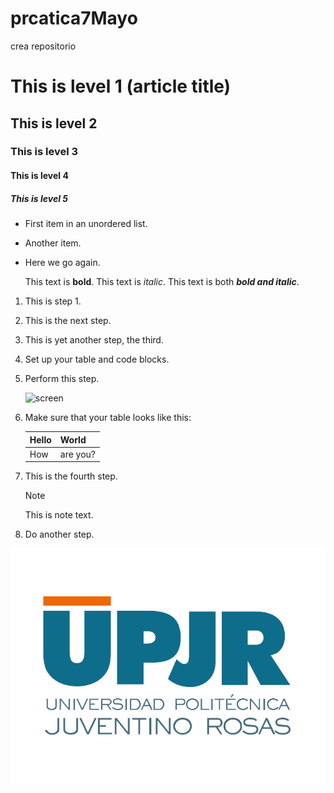 # prcatica7Mayo
crea repositorio

# This is level 1 (article title)
## This is level 2
### This is level 3
#### This is level 4
##### This is level 5


* First item in an unordered list.
* Another item.
* Here we go again.


   This text is **bold**.
   This text is *italic*.
   This text is both ***bold and italic***.



1. This is step 1.
1. This is the next step.
1. This is yet another step, the third.



1. Set up your table and code blocks.
1. Perform this step.

   ![screen](https://experienceleague.adobe.com/docs/contributor/assets/adobe_standard_logo.png?lang=es)

1. Make sure that your table looks like this:

   | Hello | World |
   |---|---|
   | How | are you? |

1. This is the fourth step.

   >[!NOTE]
   >
   >This is note text.

1. Do another step.




![Upjr Logo](logo_upjr.png)


